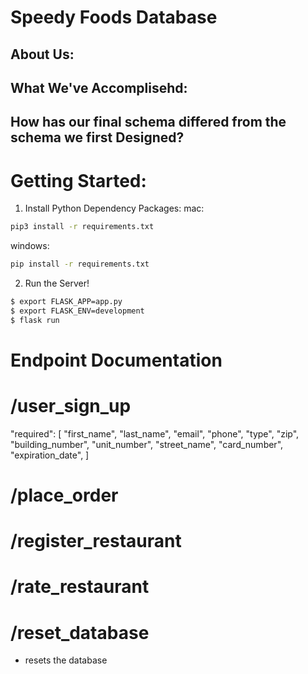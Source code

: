 # Speedy Foods Database

## About Us:


## What We've Accomplisehd:

## How has our final schema differed from the schema we first Designed?


# Getting Started:

1. Install Python Dependency Packages:
mac:
``` bash
pip3 install -r requirements.txt
```


windows:
``` bash
pip install -r requirements.txt
```

2. Run the Server!
``` bash
$ export FLASK_APP=app.py
$ export FLASK_ENV=development
$ flask run
```


# Endpoint Documentation

# /user_sign_up
  "required": [
    "first_name",
    "last_name",
    "email",
    "phone",
    "type",
    "zip",
    "building_number",
    "unit_number",
    "street_name",
    "card_number",
    "expiration_date",
  ]
# /place_order

# /register_restaurant

# /rate_restaurant

# /reset_database
- resets the database